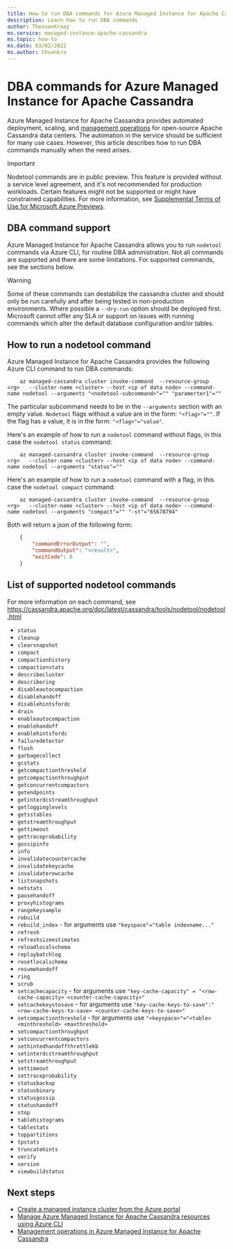```yaml
---
title: How to run DBA commands for Azure Managed Instance for Apache Cassandra
description: Learn how to run DBA commands 
author: TheovanKraay
ms.service: managed-instance-apache-cassandra
ms.topic: how-to
ms.date: 03/02/2022
ms.author: thvankra
---
```


# DBA commands for Azure Managed Instance for Apache Cassandra

Azure Managed Instance for Apache Cassandra provides automated deployment, scaling, and [management operations](management-operations.md) for open-source Apache Cassandra data centers. The automation in the service should be sufficient for many use cases. However, this article describes how to run DBA commands manually when the need arises. 

> [!IMPORTANT]
> Nodetool commands are in public preview.
> This feature is provided without a service level agreement, and it's not recommended for production workloads. Certain features might not be supported or might have constrained capabilities.
> For more information, see [Supplemental Terms of Use for Microsoft Azure Previews](https://azure.microsoft.com/support/legal/preview-supplemental-terms/).

<!-- ## DBA command support
Azure Managed Instance for Apache Cassandra allows you to run `nodetool` and `sstable` commands via Azure CLI, for routine DBA administration. Not all commands are supported and there are some limitations. For supported commands, see the sections below. -->

## DBA command support
Azure Managed Instance for Apache Cassandra allows you to run `nodetool` commands via Azure CLI, for routine DBA administration. Not all commands are supported and there are some limitations. For supported commands, see the sections below.

>[!WARNING]
> Some of these commands can destabilize the cassandra cluster and should only be run carefully and after being tested in non-production environments. Where possible a `--dry-run` option should be deployed first. Microsoft cannot offer any SLA or support on issues with running commands which alter the default database configuration and/or tables.



## How to run a nodetool command
Azure Managed Instance for Apache Cassandra provides the following Azure CLI command to run DBA commands:

```azurecli-interactive
    az managed-cassandra cluster invoke-command  --resource-group  <rg>   --cluster-name <cluster> --host <ip of data node> --command-name nodetool --arguments "<nodetool-subcommand>"="" "paramerter1"="" 
```

The particular subcommand needs to be in the `--arguments` section with an empty value. `Nodetool` flags without a value are in the form: `"<flag>"=""`. If the flag has a value, it is in the form: `"<flag>"="value"`.

Here's an example of how to run a `nodetool` command without flags, in this case the `nodetool status` command:

```azurecli-interactive
    az managed-cassandra cluster invoke-command  --resource-group  <rg>   --cluster-name <cluster> --host <ip of data node> --command-name nodetool --arguments "status"="" 
```

Here's an example of how to run a `nodetool` command with a flag, in this case the `nodetool compact` command:

```azurecli-interactive
    az managed-cassandra cluster invoke-command  --resource-group  <rg>   --cluster-name <cluster> --host <ip of data node> --command-name nodetool --arguments "compact"="" "-st"="65678794" 
```

Both will return a json of the following form:
   
```json 
    {
        "commandErrorOutput": "",
        "commandOutput": "<result>",
        "exitCode": 0
    }
```

<!-- ## How to run an sstable command

The `sstable` commands require read/write access to the cassandra data directory and the cassandra database to be stopped. To accomodate this, two additional parameters `--cassandra-stop-start true` and  `--readwrite true` need to be given:

```azurecli-interactive
    az managed-cassandra cluster invoke-command  --resource-group  <test-rg>   --cluster-name <test-cluster> --host <ip> --cassandra-stop-start true --readwrite true  --command-name sstableutil --arguments "system"="peers"
```

```json  
    {
    "commandErrorOutput": "",
    "commandOutput": "Listing files...\n/var/lib/cassandra/data/system/peers-37f71aca7dc2383ba70672528af04d4f/me-1-big-CompressionInfo.db\n/var/lib/cassandra/data/system/peers-37f71aca7dc2383ba70672528af04d4f/me-1-big-Data.db\n/var/lib/cassandra/data/system/peers-37f71aca7dc2383ba70672528af04d4f/me-1-big-Digest.crc32\n/var/lib/cassandra/data/system/peers-37f71aca7dc2383ba70672528af04d4f/me-1-big-Filter.db\n/var/lib/cassandra/data/system/peers-37f71aca7dc2383ba70672528af04d4f/me-1-big-Index.db\n/var/lib/cassandra/data/system/peers-37f71aca7dc2383ba70672528af04d4f/me-1-big-Statistics.db\n/var/lib/cassandra/data/system/peers-37f71aca7dc2383ba70672528af04d4f/me-1-big-Summary.db\n/var/lib/cassandra/data/system/peers-37f71aca7dc2383ba70672528af04d4f/me-1-big-TOC.txt\n",
    "exitCode": 0
    }
``` -->

<!-- ## List of supported sstable commands

For more information on each command, see https://cassandra.apache.org/doc/latest/cassandra/tools/sstable/index.html

* `sstableverify`
* `sstablescrub`
* `sstablemetadata`
* `sstablelevelreset`
* `sstableutil`
* `sstablesplit`
* `sstablerepairedset`
* `sstableofflinerelevel`
* `sstableexpiredblockers` -->

## List of supported nodetool commands

For more information on each command, see https://cassandra.apache.org/doc/latest/cassandra/tools/nodetool/nodetool.html

* `status`
* `cleanup`
* `clearsnapshot`
* `compact`
* `compactionhistory`
* `compactionstats`
* `describecluster`
* `describering`
* `disableautocompaction`
* `disablehandoff`
* `disablehintsfordc`
* `drain`
* `enableautocompaction`
* `enablehandoff`
* `enablehintsfordc`
* `failuredetector`
* `flush`
* `garbagecollect`
* `gcstats`
* `getcompactionthreshold`
* `getcompactionthroughput`
* `getconcurrentcompactors`
* `getendpoints`
* `getinterdcstreamthroughput`
* `getlogginglevels`
* `getsstables`
* `getstreamthroughput`
* `gettimeout`
* `gettraceprobability`
* `gossipinfo`
* `info`
* `invalidatecountercache`
* `invalidatekeycache`
* `invalidaterowcache`
* `listsnapshots`
* `netstats`
* `pausehandoff`
* `proxyhistograms`
* `rangekeysample`
* `rebuild`
* `rebuild_index` - for arguments use `"keyspace"="table indexname..."`
* `refresh`
* `refreshsizeestimates`
* `reloadlocalschema`
* `replaybatchlog`
* `resetlocalschema`
* `resumehandoff`
* `ring`
* `scrub`
* `setcachecapacity` - for arguments use `"key-cache-capacity" = "<row-cache-capacity> <counter-cache-capacity>"`
* `setcachekeystosave` - for arguments use `"key-cache-keys-to-save":"<row-cache-keys-to-save> <counter-cache-keys-to-save>"`
* `setcompactionthreshold` - for arguments use `"<keyspace>"="<table> <minthreshold> <maxthreshold>`
* `setcompactionthroughput`
* `setconcurrentcompactors`
* `sethintedhandoffthrottlekb`
* `setinterdcstreamthroughput`
* `setstreamthroughput`
* `settimeout`
* `settraceprobability`
* `statusbackup`
* `statusbinary`
* `statusgossip`
* `statushandoff`
* `stop`
* `tablehistograms`
* `tablestats`
* `toppartitions`
* `tpstats`
* `truncatehints`
* `verify`
* `version`
* `viewbuildstatus`

## Next steps

* [Create a managed instance cluster from the Azure portal](create-cluster-portal.md)
* [Manage Azure Managed Instance for Apache Cassandra resources using Azure CLI](manage-resources-cli.md)
* [Management operations in Azure Managed Instance for Apache Cassandra](management-operations.md)